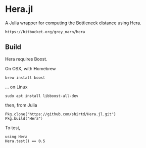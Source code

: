 # Hera.jl

A Julia wrapper for computing the Bottleneck distance using Hera.

    https://bitbucket.org/grey_narn/hera

## Build

Hera requires Boost.

On OSX, with Homebrew

    brew install boost

... on Linux

    sudo apt install libboost-all-dev

then, from Julia

    Pkg.clone("https://github.com/shirtd/Hera.jl.git")
    Pkg.build("Hera")

To test,

    using Hera
    Hera.test() == 0.5
